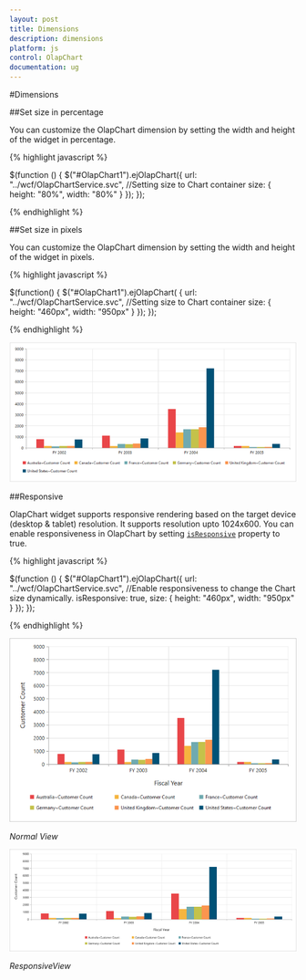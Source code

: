 ```yaml
---
layout: post
title: Dimensions
description: dimensions
platform: js
control: OlapChart
documentation: ug
---
```


#Dimensions

##Set size in percentage

You can customize the OlapChart dimension by setting the width and height of the widget in percentage.

{% highlight javascript %}

$(function () {
   $("#OlapChart1").ejOlapChart({
       url: "../wcf/OlapChartService.svc", 
       //Setting size to Chart container
       size: {
         height: "80%",
         width: "80%"
       }
    });
});

{% endhighlight %}

##Set size in pixels

You can customize the OlapChart dimension by setting the width and height of the widget in pixels.

{% highlight javascript %}

$(function()
{
    $("#OlapChart1").ejOlapChart(
    {
        url: "../wcf/OlapChartService.svc",
        //Setting size to Chart container
        size:
        {
            height: "460px",
            width: "950px"
        }
    });
});

{% endhighlight %}

![](Dimensions_images/Dimensions.png) 

##Responsive

OlapChart widget supports responsive rendering based on the target device (desktop & tablet) resolution. It supports resolution upto 1024x600. You can enable responsiveness in OlapChart by setting [`isResponsive`](/js/api/ejolapchart#members:isresponsive) property to true.

{% highlight javascript %}

$(function () {
   $("#OlapChart1").ejOlapChart({
       url: "../wcf/OlapChartService.svc", 
       //Enable responsiveness to change the Chart size dynamically.
       isResponsive: true,
       size: {
         height: "460px",
         width: "950px"
       }
    });
});

{% endhighlight %}

![](Dimensions_images/NormalView.png)

_Normal View_

![](Dimensions_images/ResponsiveView.png)

_ResponsiveView_